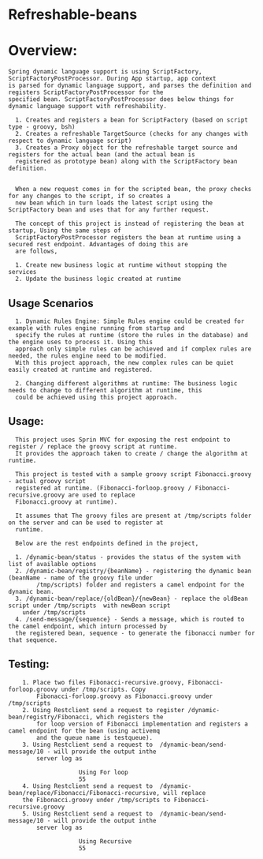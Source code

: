 Refreshable-beans
=================

Overview:
=========

    Spring dynamic language support is using ScriptFactory, ScriptFactoryPostProcessor. During App startup, app context 
    is parsed for dynamic language support, and parses the definition and registers ScriptFactoryPostProcessor for the 
    specified bean. ScriptFactoryPostProcessor does below things for dynamic language support with refreshability.
    
      1. Creates and registers a bean for ScriptFactory (based on script type - groovy, bsh)
      2. Creates a refreshable TargetSource (checks for any changes with respect to dynamic language script)
      3. Creates a Proxy object for the refreshable target source and registers for the actual bean (and the actual bean is 
      registered as prototype bean) along with the ScriptFactory bean definition.
      
      
      When a new request comes in for the scripted bean, the proxy checks for any changes to the script, if so creates a
      new bean which in turn loads the latest script using the ScriptFactory bean and uses that for any further request.
      
      The concept of this project is instead of registering the bean at startup, Using the same steps of 
      ScriptFactoryPostProcessor registers the bean at runtime using a secured rest endpoint. Advantages of doing this are
      are follows,
      
      1. Create new business logic at runtime without stopping the services
      2. Update the business logic created at runtime 


Usage Scenarios
---------------

      1. Dynamic Rules Engine: Simple Rules engine could be created for example with rules engine running from startup and
      specify the rules at runtime (store the rules in the database) and the engine uses to process it. Using this
      approach only simple rules can be achieved and if complex rules are needed, the rules engine need to be modified.
      With this project approach, the new complex rules can be quiet easily created at runtime and registered.
      
      2. Changing different algorithms at runtime: The business logic needs to change to different algorithm at runtime, this
      could be achieved using this project approach.
      
      

Usage:
------

      This project uses Sprin MVC for exposing the rest endpoint to register / replace the groovy script at runtime.
      It provides the approach taken to create / change the algorithm at runtime. 
      
      This project is tested with a sample groovy script Fibonacci.groovy - actual groovy script 
      registered at runtime. (Fibonacci-forloop.groovy / Fibonacci-recursive.groovy are used to replace 
      Fibonacci.groovy at runtime).
      
      It assumes that The groovy files are present at /tmp/scripts folder on the server and can be used to register at
      runtime.
      
      Below are the rest endpoints defined in the project,
      
      1. /dynamic-bean/status - provides the status of the system with list of available options
      2. /dynamic-bean/registry/{beanName} - registering the dynamic bean (beanName - name of the groovy file under
            /tmp/scripts) folder and registers a camel endpoint for the dynamic bean.
      3. /dynamic-bean/replace/{oldBean}/{newBean} - replace the oldBean script under /tmp/scripts  with newBean script
        under /tmp/scripts
      4. /send-message/{sequence} - Sends a message, which is routed to the camel endpoint, which inturn processed by
      the registered bean, sequence - to generate the fibonacci number for that sequence.
      
      
Testing:
--------

        1. Place two files Fibonacci-recursive.groovy, Fibonacci-forloop.groovy under /tmp/scripts. Copy 
            Fibonacci-forloop.groovy as Fibonacci.groovy under /tmp/scripts
        2. Using Restclient send a request to register /dynamic-bean/registry/Fibonacci, which registers the 
            for loop version of Fibonacci implementation and registers a camel endpoint for the bean (using activemq
            and the queue name is testqueue).
        3. Using Restclient send a request to  /dynamic-bean/send-message/10 - will provide the output inthe 
            server log as 
                        
                        Using For loop
                        55
        4. Using Restclient send a request to  /dynamic-bean/replace/Fibonacci/Fibonacci-recursive, will replace 
        the Fibonacci.groovy under /tmp/scripts to Fibonacci-recursive.groovy
        5. Using Restclient send a request to  /dynamic-bean/send-message/10 - will provide the output inthe 
            server log as 
                        
                        Using Recursive
                        55
